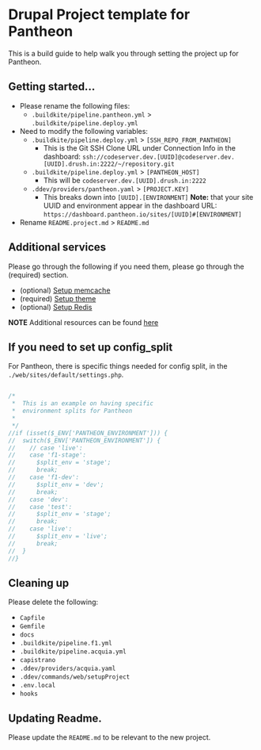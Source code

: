 # Drupal Project template for Pantheon

This is a build guide to help walk you through setting the project up for Pantheon.

## Getting started...

* Please rename the following files:
    * `.buildkite/pipeline.pantheon.yml` > `.buildkite/pipeline.deploy.yml`
* Need to modify the following variables:
    * `.buildkite/pipeline.deploy.yml` > `[SSH_REPO_FROM_PANTHEON]`
        *  This is the Git SSH Clone URL under Connection Info in the dashboard:
           `ssh://codeserver.dev.[UUID]@codeserver.dev.[UUID].drush.in:2222/~/repository.git`
    * `.buildkite/pipeline.deploy.yml` > `[PANTHEON_HOST]`
        * This will be `codeserver.dev.[UUID].drush.in:2222`
    * `.ddev/providers/pantheon.yaml` > `[PROJECT.KEY]`
        * This breaks down into `[UUID].[ENVIRONMENT]` **Note:** that your site UUID and environment appear in the dashboard URL:
      `https://dashboard.pantheon.io/sites/[UUID]#[ENVIRONMENT]`
* Rename `README.project.md` > `README.md`

## Additional services

Please go through the following if you need them, please go through the (required) section.

* (optional) [Setup memcache](../services/memcache.md)
* (required) [Setup theme](../services/theme.md)
* (optional) [Setup Redis](../services/redis.md)

**NOTE** Additional resources can be found [here](../services/optional.md)

## If you need to set up config_split

For Pantheon, there is specific things needed for config split, in the `./web/sites/default/settings.php`.

```php

/*
 *  This is an example on having specific
 *  environment splits for Pantheon
 *
 */
//if (isset($_ENV['PANTHEON_ENVIRONMENT'])) {
//  switch($_ENV['PANTHEON_ENVIRONMENT']) {
//    // case 'live':
//    case 'f1-stage':
//      $split_env = 'stage';
//      break;
//    case 'f1-dev':
//      $split_env = 'dev';
//      break;
//    case 'dev':
//    case 'test':
//      $split_env = 'stage';
//      break;
//    case 'live':
//      $split_env = 'live';
//      break;
//  }
//}
```
## Cleaning up

Please delete the following:
* `Capfile`
* `Gemfile`
* `docs`
* `.buildkite/pipeline.f1.yml`
* `.buildkite/pipeline.acquia.yml`
* `capistrano`
* `.ddev/providers/acquia.yaml`
* `.ddev/commands/web/setupProject`
* `.env.local`
* `hooks`

## Updating Readme.

Please update the `README.md` to be relevant to the new project.
